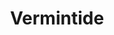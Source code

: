 ---
title: Vermintide
crosslinks:
- VermintideLFG
- totalwar
- ImaginaryWarhammer
- paydaytheheist
- xkcd
- pcmasterrace
- deathwing
- Games
- ShadowBan
- Warframe
- EmeraldPS2
- mordheim
- SequelMemes
- www
- AMDHelp
- Marvel
- overclocking
- unexpectedjerma
- OverwatchCirclejerk
---